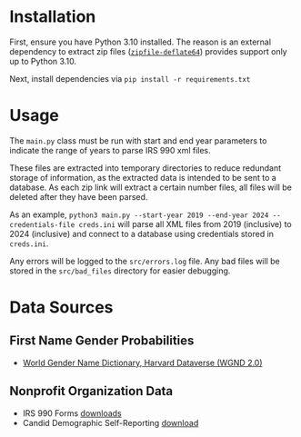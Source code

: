 
# Installation

First, ensure you have Python 3.10 installed. The reason is an external
dependency to extract zip files ([`zipfile-deflate64`](https://github.com/brianhelba/zipfile-deflate64)) provides support
only up to Python 3.10.

Next, install dependencies via `pip install -r requirements.txt`

# Usage

The `main.py` class must be run with start and end year parameters to indicate
the range of years to parse IRS 990 xml files.

These files are extracted into temporary directories to reduce redundant storage
of information, as the extracted data is intended to be sent to a database.
As each zip link will extract a certain number files, all files will be deleted
after they have been parsed.

As an example, `python3 main.py --start-year 2019 --end-year 2024 --credentials-file creds.ini`
will parse all XML files from 2019 (inclusive) to 2024 (inclusive) and connect
to a database using credentials stored in `creds.ini`.

Any errors will be logged to the `src/errors.log` file. Any bad files will be
stored in the `src/bad_files` directory for easier debugging.

# Data Sources

## First Name Gender Probabilities

- [World Gender Name Dictionary, Harvard Dataverse (WGND 2.0)](https://dataverse.harvard.edu/dataset.xhtml?persistentId=doi:10.7910/DVN/MSEGSJ)

## Nonprofit Organization Data

- IRS 990 Forms [downloads](https://www.irs.gov/charities-non-profits/form-990-series-downloads)
- Candid Demographic Self-Reporting [download](https://info.candid.org/candid-demographics)
